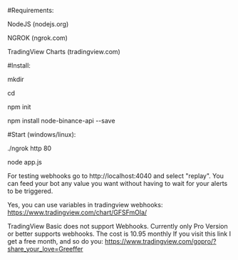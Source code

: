 #Requirements:

NodeJS (nodejs.org)

NGROK (ngrok.com)

TradingView Charts (tradingview.com)


#Install:

mkdir <project-folder>
  
cd <project-folder>
  
npm init

npm install node-binance-api --save



#Start (windows/linux):

./ngrok http 80

node app.js


For testing webhooks go to http://localhost:4040 and select "replay". You can feed your bot any 
value you want without having to wait for your alerts to be triggered. 

Yes, you can use variables in tradingview webhooks: https://www.tradingview.com/chart/GFSFmOla/ 

TradingView Basic does not support Webhooks. Currently 
only Pro Version or better supports webhooks. The cost is 10.95 monthly
If you visit this link I get a free month, and so do you: 
https://www.tradingview.com/gopro/?share_your_love=Greeffer


